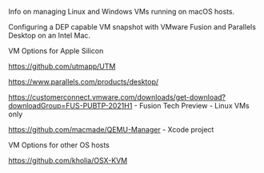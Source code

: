 Info on managing Linux and Windows VMs running on macOS hosts. 

Configuring a DEP capable VM snapshot with VMware Fusion and Parallels Desktop on an Intel Mac.

VM Options for Apple Silicon

https://github.com/utmapp/UTM

https://www.parallels.com/products/desktop/

https://customerconnect.vmware.com/downloads/get-download?downloadGroup=FUS-PUBTP-2021H1 - Fusion Tech Preview - Linux VMs only

https://github.com/macmade/QEMU-Manager - Xcode project


VM Options for other OS hosts

https://github.com/kholia/OSX-KVM
